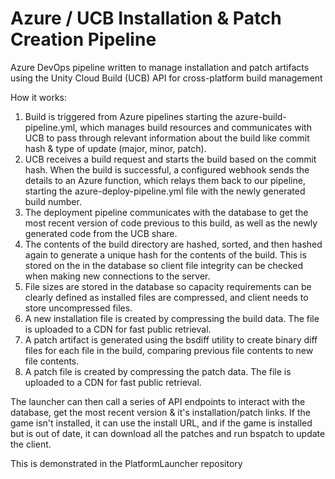 # Azure / UCB Installation & Patch Creation Pipeline
Azure DevOps pipeline written to manage installation and patch artifacts using the Unity Cloud Build (UCB) API for cross-platform build management

How it works:
1. Build is triggered from Azure pipelines starting the azure-build-pipeline.yml, which manages build resources and communicates with UCB to pass through relevant information about the build like commit hash & type of update (major, minor, patch).
2. UCB receives a build request and starts the build based on the commit hash. When the build is successful, a configured webhook sends the details to an Azure function, which relays them back to our pipeline, starting the azure-deploy-pipeline.yml file with the newly generated build number.
3. The deployment pipeline communicates with the database to get the most recent version of code previous to this build, as well as the newly generated code from the UCB share.
4. The contents of the build directory are hashed, sorted, and then hashed again to generate a unique hash for the contents of the build. This is stored on the in the database so client file integrity can be checked when making new connections to the server.
5. File sizes are stored in the database so capacity requirements can be clearly defined as installed files are compressed, and client needs to store uncompressed files.
6. A new installation file is created by compressing the build data. The file is uploaded to a CDN for fast public retrieval.
7. A patch artifact is generated using the bsdiff utility to create binary diff files for each file in the build, comparing previous file contents to new file contents.
8. A patch file is created by compressing the patch data. The file is uploaded to a CDN for fast public retrieval.

The launcher can then call a series of API endpoints to interact with the database, get the most recent version & it's installation/patch links. If the game isn't installed, it can use the install URL, and if the game is installed but is out of date, it can download all the patches and run bspatch to update the client.

This is demonstrated in the PlatformLauncher repository
